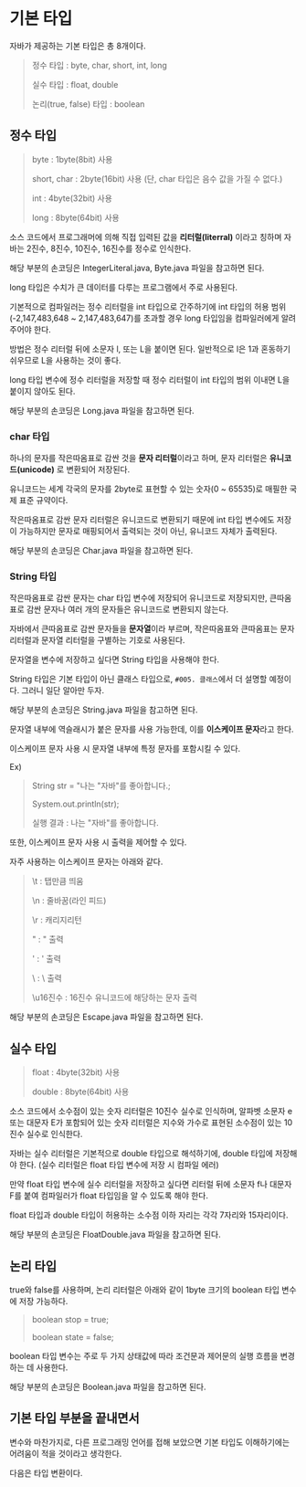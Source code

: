 # 기본 타입

자바가 제공하는 기본 타입은 총 8개이다.

> 정수 타입 : byte, char, short, int, long
>
> 실수 타입 : float, double
>
> 논리(true, false) 타입 : boolean

## 정수 타입

> byte : 1byte(8bit) 사용
>
> short, char : 2byte(16bit) 사용 (단, char 타입은 음수 값을 가질 수 없다.)
>
> int : 4byte(32bit) 사용
>
> long : 8byte(64bit) 사용

소스 코드에서 프로그래머에 의해 직접 입력된 값을 **리터럴(literral)** 이라고 칭하며 자바는 2진수, 8진수, 10진수, 16진수를 정수로 인식한다.

해당 부분의 손코딩은 IntegerLiteral.java, Byte.java 파일을 참고하면 된다.

long 타입은 수치가 큰 데이터를 다루는 프로그램에서 주로 사용된다.

기본적으로 컴파일러는 정수 리터럴을 int 타입으로 간주하기에 int 타입의 허용 범위(-2,147,483,648 ~ 2,147,483,647)를 초과할 경우 long 타입임을 컴파일러에게 알려 주어야 한다.

방법은 정수 리터럴 뒤에 소문자 l, 또는 L을 붙이면 된다. 일반적으로 l은 1과 혼동하기 쉬우므로 L을 사용하는 것이 좋다.

long 타입 변수에 정수 리터럴을 저장할 때 정수 리터럴이 int 타입의 범위 이내면 L을 붙이지 않아도 된다.

해당 부분의 손코딩은 Long.java 파일을 참고하면 된다.

### char 타입
하나의 문자를 작은따옴표로 감싼 것을 **문자 리터럴**이라고 하며, 문자 리터럴은 **유니코드(unicode)** 로 변환되어 저장된다.

유니코드는 세계 각국의 문자를 2byte로 표현할 수 있는 숫자(0 ~ 65535)로 매필한 국제 표준 규약이다.

작은따옴표로 감싼 문자 리터럴은 유니코드로 변환되기 때문에 int 타입 변수에도 저장이 가능하지만 문자로 매핑되어서 출력되는 것이 아닌, 유니코드 자체가 출력된다.

해당 부분의 손코딩은 Char.java 파일을 참고하면 된다.

### String 타입
작은따옴표로 감싼 문자는 char 타입 변수에 저장되어 유니코드로 저장되지만, 큰따옴표로 감싼 문자나 여러 개의 문자들은 유니코드로 변환되지 않는다.

자바에서 큰따옴표로 감싼 문자들을 **문자열**이라 부르며, 작은따옴표와 큰따옴표는 문자 리터럴과 문자열 리터럴을 구별하는 기호로 사용된다.

문자열을 변수에 저장하고 싶다면 String 타입을 사용해야 한다.

String 타입은 기본 타입이 아닌 클래스 타입으로, ``#005. 클래스``에서 더 설명할 예정이다. 그러니 일단 알아만 두자.

해당 부분의 손코딩은 String.java 파일을 참고하면 된다.

문자열 내부에 역슬래시가 붙은 문자를 사용 가능한데, 이를 **이스케이프 문자**라고 한다.

이스케이프 문자 사용 시 문자열 내부에 특정 문자를 포함시킬 수 있다.

Ex)
> String str = "나는 \"자바\"를 좋아합니다.;
>
> System.out.println(str);
>
> 실행 결과 : 나는 "자바"를 좋아합니다.

또한, 이스케이프 문자 사용 시 출력을 제어할 수 있다.

자주 사용하는 이스케이프 문자는 아래와 같다.
> \t : 탭만큼 띄움
>
> \n : 줄바꿈(라인 피드)
>
> \r : 캐리지리턴
>
> \" : " 출력
>
> \' : ' 출력
>
> \\ : \ 출력
>
> \u16진수 : 16진수 유니코드에 해당하는 문자 출력

해당 부분의 손코딩은 Escape.java 파일을 참고하면 된다.

## 실수 타입

> float : 4byte(32bit) 사용
>
> double : 8byte(64bit) 사용

소스 코드에서 소수점이 있는 숫자 리터럴은 10진수 실수로 인식하며, 알파벳 소문자 e 또는 대문자 E가 포함되어 있는 숫자 리터럴은 지수와 가수로 표현된 소수점이 있는 10진수 실수로 인식한다.

자바는 실수 리터럴은 기본적으로 double 타입으로 해석하기에, double 타입에 저장해야 한다. (실수 리터럴은 float 타입 변수에 저장 시 컴파일 에러)

만약 float 타입 변수에 실수 리터럴을 저장하고 싶다면 리터럴 뒤에 소문자 f나 대문자 F를 붙여 컴파일러가 float 타입임을 알 수 있도록 해야 한다.

float 타입과 double 타입이 허용하는 소수점 이하 자리는 각각 7자리와 15자리이다.

해당 부분의 손코딩은 FloatDouble.java 파일을 참고하면 된다.

## 논리 타입

true와 false를 사용하며, 논리 리터럴은 아래와 같이 1byte 크기의 boolean 타입 변수에 저장 가능하다.
> boolean stop = true;
>
> boolean state = false;

boolean 타입 변수는 주로 두 가지 상태값에 따라 조건문과 제어문의 실행 흐름을 변경하는 데 사용한다.

해당 부분의 손코딩은 Boolean.java 파일을 참고하면 된다.

## 기본 타입 부분을 끝내면서

변수와 마찬가지로, 다른 프로그래밍 언어를 접해 보았으면 기본 타입도 이해하기에는 어려움이 적을 것이라고 생각한다.

다음은 타입 변환이다.
